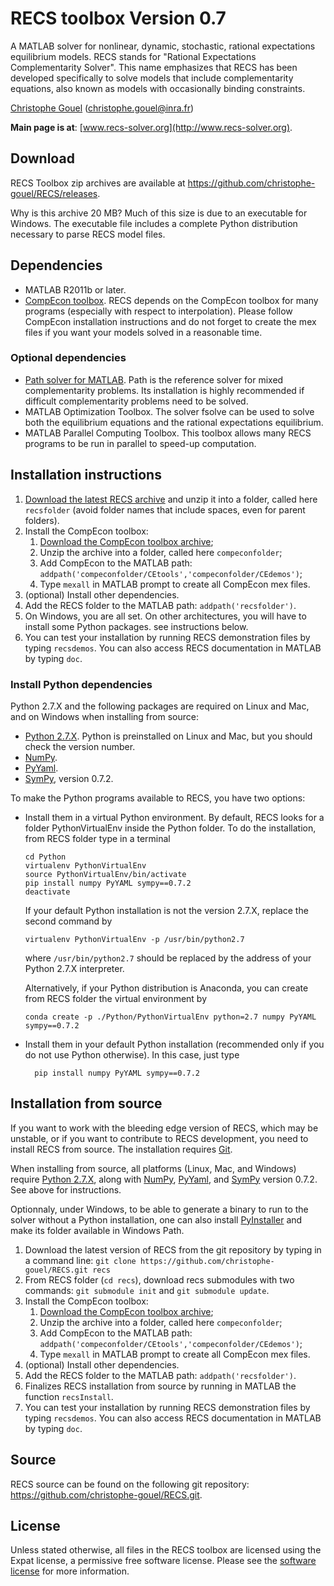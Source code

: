 RECS toolbox Version 0.7
========================

A MATLAB solver for nonlinear, dynamic, stochastic, rational expectations
equilibrium models. RECS stands for "Rational Expectations Complementarity
Solver". This name emphasizes that RECS has been developed specifically to solve
models that include complementarity equations, also known as models with
occasionally binding constraints.

[Christophe Gouel](http://www.christophegouel.com) (<christophe.gouel@inra.fr>)

**Main page is at**: [www.recs-solver.org](http://www.recs-solver.org).

## Download

RECS Toolbox zip archives are available at
<https://github.com/christophe-gouel/RECS/releases>.

Why is this archive 20 MB? Much of this size is due to an executable for
Windows. The executable file includes a complete Python distribution necessary
to parse RECS model files.

## Dependencies

* MATLAB R2011b or later.
* [CompEcon toolbox](http://www4.ncsu.edu/~pfackler/compecon/). RECS depends on
  the CompEcon toolbox for many programs (especially with respect to
  interpolation). Please follow CompEcon installation instructions and do not
  forget to create the mex files if you want your models solved in a reasonable
  time.

### Optional dependencies

* [Path solver for MATLAB](http://pages.cs.wisc.edu/~ferris/path.html). Path is
  the reference solver for mixed complementarity problems. Its installation is
  highly recommended if difficult complementarity problems need to be solved.
* MATLAB Optimization Toolbox. The solver fsolve can be used to solve both the
  equilibrium equations and the rational expectations equilibrium.
* MATLAB Parallel Computing Toolbox. This toolbox allows many RECS programs to
  be run in parallel to speed-up computation.

## Installation instructions

1. [Download the latest RECS archive](https://github.com/christophe-gouel/RECS/releases) and unzip
   it into a folder, called here `recsfolder` (avoid folder names that include
   spaces, even for parent folders).
2. Install the CompEcon toolbox:
    1. [Download the CompEcon toolbox archive](http://www4.ncsu.edu/~pfackler/compecon/);
    2. Unzip the archive into a folder, called here `compeconfolder`;
    3. Add CompEcon to the MATLAB path: `addpath('compeconfolder/CEtools','compeconfolder/CEdemos')`;
    4. Type `mexall` in MATLAB prompt to create all CompEcon mex files.
3. (optional) Install other dependencies.
4. Add the RECS folder to the MATLAB path: `addpath('recsfolder')`.
5. On Windows, you are all set. On other architectures, you will have to install
   some Python packages. see instructions below.
6. You can test your installation by running RECS demonstration files by typing
   `recsdemos`. You can also access RECS documentation in MATLAB by typing `doc`.

### Install Python dependencies 

Python 2.7.X and the following packages are required on Linux and Mac, and on
Windows when installing from source:

* [Python 2.7.X](http://www.python.org/download/). Python is preinstalled on
  Linux and Mac, but you should check the version number.
* [NumPy](http://www.numpy.org/).
* [PyYaml](http://pyyaml.org/wiki/PyYAML).
* [SymPy](http://sympy.org), version 0.7.2.

To make the Python programs available to RECS, you have two options:

*   Install them in a virtual Python environment. By default, RECS looks for a
    folder PythonVirtualEnv inside the Python folder. To do the installation,
    from RECS folder type in a terminal

        cd Python
        virtualenv PythonVirtualEnv
        source PythonVirtualEnv/bin/activate
        pip install numpy PyYAML sympy==0.7.2
        deactivate

    If your default Python installation is not the version 2.7.X, replace the
	second command by

        virtualenv PythonVirtualEnv -p /usr/bin/python2.7

    where `/usr/bin/python2.7` should be replaced by the address of your Python
    2.7.X interpreter.

	Alternatively, if your Python distribution is Anaconda, you can create from
    RECS folder the virtual environment by
	
		conda create -p ./Python/PythonVirtualEnv python=2.7 numpy PyYAML sympy==0.7.2

* Install them in your default Python installation (recommended only if you do
  not use Python otherwise). In this case, just type

        pip install numpy PyYAML sympy==0.7.2

## Installation from source

If you want to work with the bleeding edge version of RECS, which may be
unstable, or if you want to contribute to RECS development, you need to install
RECS from source. The installation requires [Git](http://git-scm.com/).

When installing from source, all platforms (Linux, Mac, and Windows) require
[Python 2.7.X](http://www.python.org/download/), along with
[NumPy](http://www.numpy.org/), [PyYaml](http://pyyaml.org/wiki/PyYAML), and
[SymPy](http://sympy.org) version 0.7.2. See above for instructions.

Optionnaly, under Windows, to be able to generate a binary to run to the solver
without a Python installation, one can also install
[PyInstaller](http://www.pyinstaller.org/) and make its folder available in
Windows Path.

1. Download the latest version of RECS from the git repository by typing in a
   command line: `git clone https://github.com/christophe-gouel/RECS.git recs`
2. From RECS folder (`cd recs`), download recs submodules with two commands:
   `git submodule init` and `git submodule update`.
3. Install the CompEcon toolbox:
    1. [Download the CompEcon toolbox archive](http://www4.ncsu.edu/~pfackler/compecon/);
    2. Unzip the archive into a folder, called here `compeconfolder`;
    3. Add CompEcon to the MATLAB path: `addpath('compeconfolder/CEtools','compeconfolder/CEdemos')`;
    4. Type `mexall` in MATLAB prompt to create all CompEcon mex files.
4. (optional) Install other dependencies.
5. Add the RECS folder to the MATLAB path: `addpath('recsfolder')`.
6. Finalizes RECS installation from source by running in MATLAB the function
   `recsInstall`.
7. You can test your installation by running RECS demonstration files by typing
   `recsdemos`. You can also access RECS documentation in MATLAB by typing `doc`.

## Source

RECS source can be found on the following git repository:
<https://github.com/christophe-gouel/RECS.git>.

## License

Unless stated otherwise, all files in the RECS toolbox are licensed using the
Expat license, a permissive free software license. Please see the [software
license](https://raw.github.com/christophe-gouel/RECS/master/LICENSE.txt) for
more information.

